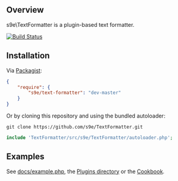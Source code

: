 ## Overview

s9e\\TextFormatter is a plugin-based text formatter.

[![Build Status](https://travis-ci.org/s9e/TextFormatter.png?branch=master)](https://travis-ci.org/s9e/TextFormatter)

## Installation

Via [Packagist](https://packagist.org/):
```json
{   
    "require": {
        "s9e/text-formatter": "dev-master"
    }
}
```

Or by cloning this repository and using the bundled autoloader:
```
git clone https://github.com/s9e/TextFormatter.git
```
```php
include 'TextFormatter/src/s9e/TextFormatter/autoloader.php';
```

## Examples

See [docs/example.php](https://github.com/s9e/TextFormatter/blob/master/docs/example.php), the [Plugins directory](https://github.com/s9e/TextFormatter/tree/master/src/s9e/TextFormatter/Plugins) or the [Cookbook](https://github.com/s9e/TextFormatter/tree/master/docs/Cookbook).
